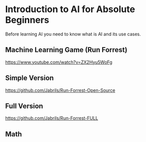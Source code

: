 # Introduction to AI for Absolute Beginners
Before learning AI you need to know what is AI and its use cases.

## Machine Learning Game (Run Forrest)
https://www.youtube.com/watch?v=ZX2Hyu5WoFg

## Simple Version
https://github.com/Jabrils/Run-Forrest-Open-Source

## Full Version
https://github.com/Jabrils/Run-Forrest-FULL

## Math
